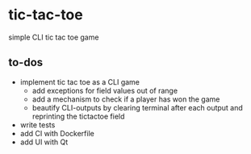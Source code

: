 # tic-tac-toe
simple CLI tic tac toe game

##  to-dos
- implement tic tac toe as a CLI game
    - add exceptions for field values out of range
    - add a mechanism to check if a player has won the game
    - beautify CLI-outputs by clearing terminal after each output and reprinting the tictactoe field
- write tests
- add CI with Dockerfile
- add UI with Qt

